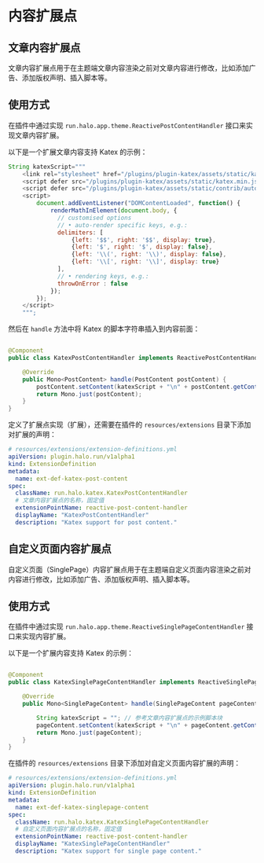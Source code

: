 # 内容扩展点

## 文章内容扩展点

文章内容扩展点用于在主题端文章内容渲染之前对文章内容进行修改，比如添加广告、添加版权声明、插入脚本等。

## 使用方式

在插件中通过实现 `run.halo.app.theme.ReactivePostContentHandler` 接口来实现文章内容扩展。

以下是一个扩展文章内容支持 Katex 的示例：

```javascript
String katexScript="""
    <link rel="stylesheet" href="/plugins/plugin-katex/assets/static/katex.min.css">
    <script defer src="/plugins/plugin-katex/assets/static/katex.min.js"></script>
    <script defer src="/plugins/plugin-katex/assets/static/contrib/auto-render.min.js"></script>
    <script>
        document.addEventListener("DOMContentLoaded", function() {
            renderMathInElement(document.body, {
              // customised options
              // • auto-render specific keys, e.g.:
              delimiters: [
                  {left: '$$', right: '$$', display: true},
                  {left: '$', right: '$', display: false},
                  {left: '\\(', right: '\\)', display: false},
                  {left: '\\[', right: '\\]', display: true}
              ],
              // • rendering keys, e.g.:
              throwOnError : false
            });
        });
    </script>
    """;
```

然后在 `handle` 方法中将 Katex 的脚本字符串插入到内容前面：

```java

@Component
public class KatexPostContentHandler implements ReactivePostContentHandler {

    @Override
    public Mono<PostContent> handle(PostContent postContent) {
        postContent.setContent(katexScript + "\n" + postContent.getContent());
        return Mono.just(postContent);
    }
}
```

定义了扩展点实现（扩展），还需要在插件的 `resources/extensions` 目录下添加对扩展的声明：

```yaml
# resources/extensions/extension-definitions.yml
apiVersion: plugin.halo.run/v1alpha1
kind: ExtensionDefinition
metadata:
  name: ext-def-katex-post-content
spec:
  className: run.halo.katex.KatexPostContentHandler
  # 文章内容扩展点的名称，固定值
  extensionPointName: reactive-post-content-handler
  displayName: "KatexPostContentHandler"
  description: "Katex support for post content."
```

## 自定义页面内容扩展点

自定义页面（SinglePage）内容扩展点用于在主题端自定义页面内容渲染之前对内容进行修改，比如添加广告、添加版权声明、插入脚本等。

## 使用方式

在插件中通过实现 `run.halo.app.theme.ReactiveSinglePageContentHandler` 接口来实现内容扩展。

以下是一个扩展内容支持 Katex 的示例：

```java

@Component
public class KatexSinglePageContentHandler implements ReactiveSinglePageContentHandler {

    @Override
    public Mono<SinglePageContent> handle(SinglePageContent pageContent) {

        String katexScript = ""; // 参考文章内容扩展点的示例脚本块
        pageContent.setContent(katexScript + "\n" + pageContent.getContent());
        return Mono.just(pageContent);
    }
}
```

在插件的 `resources/extensions` 目录下添加对自定义页面内容扩展的声明：

```yaml
# resources/extensions/extension-definitions.yml
apiVersion: plugin.halo.run/v1alpha1
kind: ExtensionDefinition
metadata:
  name: ext-def-katex-singlepage-content
spec:
  className: run.halo.katex.KatexSinglePageContentHandler
  # 自定义页面内容扩展点的名称，固定值
  extensionPointName: reactive-post-content-handler
  displayName: "KatexSinglePageContentHandler"
  description: "Katex support for single page content."
```
